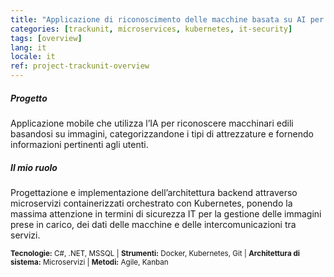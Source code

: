 ```yaml
---
title: "Applicazione di riconoscimento delle macchine basata su AI per Trackunit"
categories: [trackunit, microservices, kubernetes, it-security]
tags: [overview]
lang: it
locale: it
ref: project-trackunit-overview
---
```


##### Progetto
Applicazione mobile che utilizza l’IA per riconoscere macchinari edili basandosi su immagini, categorizzandone i tipi di attrezzature e fornendo informazioni pertinenti agli utenti.

##### Il mio ruolo
Progettazione e implementazione dell’architettura backend attraverso microservizi containerizzati orchestrato con Kubernetes, ponendo la massima attenzione in termini di sicurezza IT per la gestione delle immagini prese in carico, dei dati delle macchine e delle intercomunicazioni tra servizi.

<small> **Tecnologie:** C#, .NET, MSSQL | **Strumenti:** Docker, Kubernetes, Git | **Architettura di sistema:** Microservizi | **Metodi:** Agile, Kanban</small>
